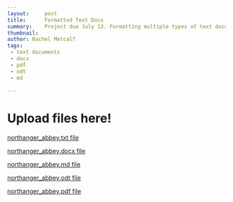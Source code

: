 ```yaml
---
layout:     post
title:      Formatted Text Docs 
summary:    Project due July 13. Formatting multiple types of text documents.
thumbnail: 
author: Rachel Metcalf
tags:
 - text documents
 - docx
 - pdf
 - odt
 - md
 
---
```


# Upload files here!

<a href="http://rcmetcalf.github.io/content/northanger_abbey.txt" target="_blank">northanger_abbey.txt file</a>

<a href="http://rcmetcalf.github.io/content/northanger_abbey.docx" target="_blank">northanger_abbey.docx file</a>

<a href="http://rcmetcalf.github.io/content/northanger_abbey.md">northanger_abbey.md file</a>

<a href="http://rcmetcalf.github.io/content/northanger_abbey.odt">northanger_abbey.odt file</a>

<a href="http://rcmetcalf.github.io/content/northanger_abbey.pdf" target="_blank">northanger_abbey.pdf file</a>

